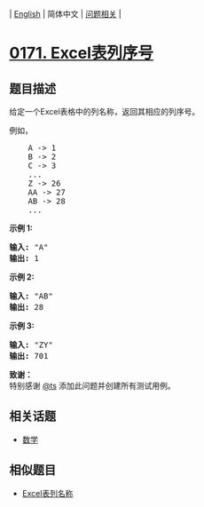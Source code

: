 
| [English](README_EN.md) | 简体中文 | [问题相关](QUESTION.md) |
# [0171. Excel表列序号](https://leetcode-cn.com/problems/excel-sheet-column-number/)
## 题目描述
<p>给定一个Excel表格中的列名称，返回其相应的列序号。</p>

<p>例如，</p>

<pre>    A -&gt; 1
    B -&gt; 2
    C -&gt; 3
    ...
    Z -&gt; 26
    AA -&gt; 27
    AB -&gt; 28 
    ...
</pre>

<p><strong>示例 1:</strong></p>

<pre><strong>输入:</strong> &quot;A&quot;
<strong>输出:</strong> 1
</pre>

<p><strong>示例&nbsp;2:</strong></p>

<pre><strong>输入: </strong>&quot;AB&quot;
<strong>输出:</strong> 28
</pre>

<p><strong>示例&nbsp;3:</strong></p>

<pre><strong>输入: </strong>&quot;ZY&quot;
<strong>输出:</strong> 701</pre>

<p><strong>致谢：</strong><br>
特别感谢&nbsp;<a href="http://leetcode.com/discuss/user/ts">@ts</a>&nbsp;添加此问题并创建所有测试用例。</p>

## 相关话题
- [数学](https://leetcode-cn.com/tag/math)
## 相似题目
- [Excel表列名称](../0168/README.md)
